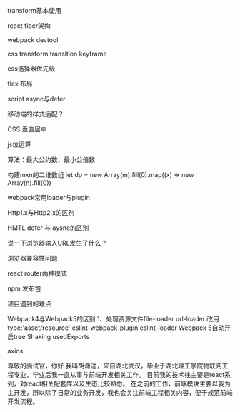 transform基本使用

react fiber架构

webpack devtool

css transform  transition keyframe

css选择器优先级

flex 布局

script async与defer

移动端的样式适配？

CSS 垂直居中

js位运算

算法：最大公约数，最小公倍数

构建mxn的二维数组
    let dp = new Array(m).fill(0).map((x) => new Array(n).fill(0))

webpack常用loader与plugin

Http1.x与Http2.x的区别

HMTL defer 与 aysnc的区别

说一下浏览器输入URL发生了什么？

浏览器兼容性问题

react router两种模式

npm 发布包

项目遇到的难点

Webpack4与Webpack5的区别
1、处理资源文件file-loader url-loader 改用type:'asset/resource'
eslint-webpack-plugin  eslint-loader
Webpack 5自动开启tree Shaking  usedExports

axios

尊敬的面试官，你好
我叫胡潇遥，来自湖北武汉，毕业于湖北理工学院物联网工程专业，毕业后我一直从事与前端开发相关工作。
目前我的技术栈主要是react系列，对react相关配套库以及生态比较熟悉。
在之前的工作，前端模块主要以我为主开发，所以除了日常的业务开发，我也会关注前端工程相关内容，便于规范前端开发流程。


